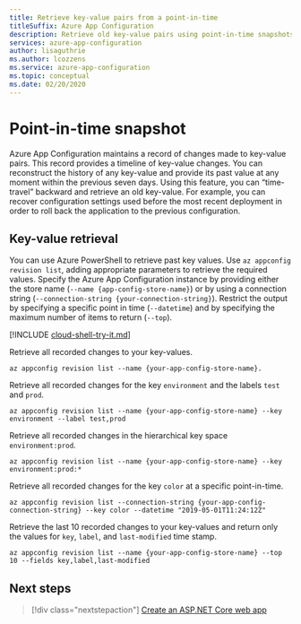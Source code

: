 ```yaml
---
title: Retrieve key-value pairs from a point-in-time
titleSuffix: Azure App Configuration
description: Retrieve old key-value pairs using point-in-time snapshots in Azure App Configuration
services: azure-app-configuration
author: lisaguthrie
ms.author: lcozzens
ms.service: azure-app-configuration
ms.topic: conceptual
ms.date: 02/20/2020
---
```


# Point-in-time snapshot

Azure App Configuration maintains a record of changes made to key-value pairs. This record provides a timeline of key-value changes. You can reconstruct the history of any key-value and provide its past value at any moment within the previous seven days. Using this feature, you can “time-travel” backward and retrieve an old key-value. For example, you can recover configuration settings used before the most recent deployment in order to roll back the application to the previous configuration.

## Key-value retrieval

You can use Azure PowerShell to retrieve past key values.  Use `az appconfig revision list`, adding appropriate parameters to retrieve the required values.  Specify the Azure App Configuration instance by providing either the store name (`--name {app-config-store-name}`) or by using a connection string (`--connection-string {your-connection-string}`). Restrict the output by specifying a specific point in time (`--datetime`) and by specifying the maximum number of items to return (`--top`).

[!INCLUDE [cloud-shell-try-it.md](../../includes/cloud-shell-try-it.md)]

Retrieve all recorded changes to your key-values.

```azurepowershell
az appconfig revision list --name {your-app-config-store-name}.
```

Retrieve all recorded changes for the key `environment` and the labels `test` and `prod`.

```azurepowershell
az appconfig revision list --name {your-app-config-store-name} --key environment --label test,prod
```

Retrieve all recorded changes in the hierarchical key space `environment:prod`.

```azurepowershell
az appconfig revision list --name {your-app-config-store-name} --key environment:prod:* 
```

Retrieve all recorded changes for the key `color` at a specific point-in-time.

```azurepowershell
az appconfig revision list --connection-string {your-app-config-connection-string} --key color --datetime "2019-05-01T11:24:12Z" 
```

Retrieve the last 10 recorded changes to your key-values and return only the values for `key`, `label`, and `last-modified` time stamp.

```azurepowershell
az appconfig revision list --name {your-app-config-store-name} --top 10 --fields key,label,last-modified
```

## Next steps

> [!div class="nextstepaction"]
> [Create an ASP.NET Core web app](./quickstart-aspnet-core-app.md)  

